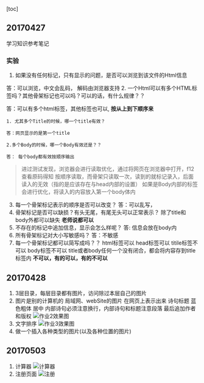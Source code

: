 [toc]

## 20170427
学习知识参考笔记

### 实验
1. 如果没有任何标记，只有显示的问题，是否可以浏览到该文件的Html信息

答：可以浏览，中文会乱码， 解码由浏览器支持
2. 一个Html可以有多个HTML标签吗？其他骨架标记也可以吗？可以的话，有什么规律？？

答：可以有多个html标签，其他标签也可以, **按从上到下顺序来**
    
    1. 尤其多个Title的时候，哪一个title有效？  
	
	答：网页显示的是第一个title
    
    2.多个Body的时候，哪一个Body有效还是？？
    
	答： 每个body都有效按顺序输出
    
> 进过测试发现，浏览器会进行读取优化，通过将网页在浏览器中打开，f12查看原码得知
> 按顺序读取，而骨架只读取一次，读到的就标记录入，后面读入的无效（指的是应该存在与head内部的设置）
> 如果是Body内部的标签会进行优化，将读入的内容放入第一个body体内
    
3. 每一个骨架标记表示的顺序是否可以改变？
答：可以乱写，
4. 骨架标记是否可以缺损？有头无尾，有尾无头可以正常表示？
除了title和body外都可以缺失 **老师说都可以**
5. 不存在的标记中追加信息，显示会怎么样呢？
答: 信息会放在body内
6. 所有骨架标记对大小写敏感吗？
答：不敏感
7. 每一个骨架标记都可以简写成<TAG />吗？？
html标签可以
head标签可以
titile标签不可以
body标签不可以
title或者body任何一个没有闭合，都会将内容存到title标签内
**不可以，有的可以，有的不可以**

## 20170428
1. 3层目录，每层目录都有图片，访问除过本层自己的图片
2. 图片是别的计算机的
局域网、webSite的图片 在网页上表示出来
诗句标题 蓝色粗体 居中
内部诗句必须注意换行，内部诗句和标题注意段落
最后追加作者和版权
![作业2效果图](http://i1.piimg.com/517670/01f916c3d35a6f2c.jpg)
3. 文字排序 
![作业3效果图](http://i1.piimg.com/517670/134eb0fefb1b4b72.jpg)
4. 做一个插入各种类型的图片(以及各种位置的图片)


## 20170503
1. 计算器
![计算器](http://i4.buimg.com/517670/003331bf1989c98b.png)
2. 注册页面
![注册](http://i4.buimg.com/517670/e737056102fb9bbc.png)


